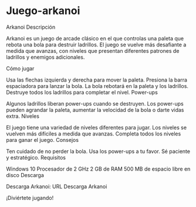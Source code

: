 # Juego-arkanoi
Arkanoi
Descripción

Arkanoi es un juego de arcade clásico en el que controlas una paleta que rebota una bola para destruir ladrillos. El juego se vuelve más desafiante a medida que avanzas, con niveles que presentan diferentes patrones de ladrillos y enemigos adicionales.

Cómo jugar

Usa las flechas izquierda y derecha para mover la paleta.
Presiona la barra espaciadora para lanzar la bola.
La bola rebotará en la paleta y los ladrillos.
Destruye todos los ladrillos para completar el nivel.
Power-ups

Algunos ladrillos liberan power-ups cuando se destruyen.
Los power-ups pueden agrandar la paleta, aumentar la velocidad de la bola o darte vidas extra.
Niveles

El juego tiene una variedad de niveles diferentes para jugar.
Los niveles se vuelven más difíciles a medida que avanzas.
Completa todos los niveles para ganar el juego.
Consejos

Ten cuidado de no perder la bola.
Usa los power-ups a tu favor.
Sé paciente y estratégico.
Requisitos

Windows 10
Procesador de 2 GHz
2 GB de RAM
500 MB de espacio libre en disco
Descarga

Descarga Arkanoi: URL Descarga Arkanoi

¡Diviértete jugando!



